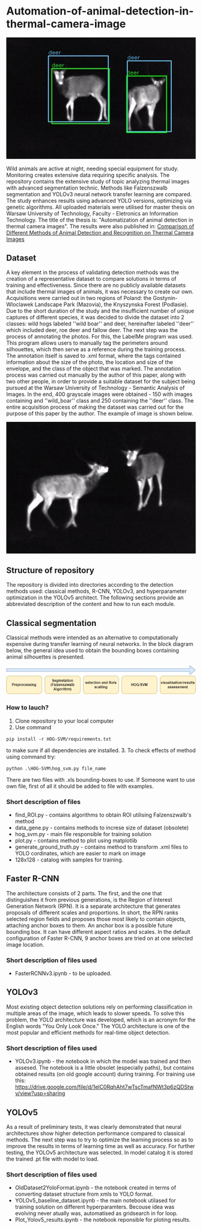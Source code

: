 # Automation-of-animal-detection-in-thermal-camera-image

![Title image](Documentation/title_image.jpg)

Wild animals are active at night, needing special equipment for study. Monitoring creates extensive data requiring specific analysis. The repository contains the extensive study of topic analyzing thermal images with advanced segmentation technic. Methods like Falzenszwalb segmentation and YOLOv3 neural network transfer learning are compared. The study enhances results using advanced YOLO versions, optimizing via genetic algorithms. All uploaded materials were utilised for master thesis on Warsaw University of Technology, Faculty - Eletronics an Information Technology. The title of the thesis is: "Automatization of animal detection in thermal camera images". The results were also published in:
[Comparison of Different Methods of Animal Detection and Recognition on Thermal Camera Images](https://www.mdpi.com/2079-9292/12/2/270)

## Dataset

A key element in the process of validating detection methods was the creation of a representative dataset to compare solutions in terms of training and effectiveness. Since there are no publicly available datasets that include thermal images of animals, it was necessary to create our own. Acquisitions were carried out in two regions of Poland: the Gostynin-Wloclawek Landscape Park (Mazovia), the Knyszynska Forest (Podlasie). Due to the short duration of the study and the insufficient number of unique captures of different species, it was decided to divide the dataset into 2 classes: wild hogs labeled ''wild boar'' and deer, hereinafter labeled ''deer'' which included deer, roe deer and fallow deer. The next step was the process of annotating the photos. For this, the LabelMe program was used. This program allows users to manually tag the perimeters around silhouettes, which then serve as a reference during the training process. The annotation itself is saved to .xml format, where the tags contained information about the size of the photo, the location and size of the envelope, and the class of the object that was marked. The annotation process was carried out manually by the author of this paper, along with two other people, in order to provide a suitable dataset for the subject being pursued at the Warsaw University of Technology - Semantic Analysis of Images. In the end, 400 grayscale images were obtained - 150 with images containing and ''wild_boar'' class and 250 containing the ''deer'' class. The entire acquisition process of making the dataset was carried out for the purpose of this paper by the author. The example of image is shown below.

![example image](Documentation/deer.jpg)

## Structure of repository

The repository is divided into directories according to the detection methods used: classical methods, R-CNN, YOLOv3, and hyperparameter optimization in the YOLOv5 architect. The following sections provide an abbreviated description of the content and how to run each module.

## Classical segmentation

Classical methods were intended as an alternative to computationally expensive during transfer learning of neural networks. In the block diagram below, the general idea used to obtain the bounding boxes containing animal silhouettes is presented.

![example image](Documentation/schema_block.jpg)

### How to lauch?

1. Clone repository to your local computer
2. Use command

```
pip install -r HOG-SVM/requirements.txt
```

to make sure if all dependencies are installed.
3. To check effects of method using command try:

```
python .\HOG-SVM\hog_svm.py file_name
```

There are two files with .xls bounding-boxes to use. If Someone want to use own file, first of all it should be added to file with examples.

### Short description of files

- find_ROI.py - contains algorithms to obtain ROI utilising Falzenszwalb's method
- data_gene.py - contains methods to increse size of dataset (obsolete)
- hog_svm.py - main file responsible for training solution
- plot.py - contains method to plot using matplotlib
- generate_ground_truth.py - contains method to transform .xml files to YOLO cordinates, which are easier to mark on image
- 128x128 - catalog with samples for training.

## Faster R-CNN

The architecture consists of 2 parts. The first, and the one that distinguishes it from previous generations, is the Region of Interest Generation Network (RPN). It is a separate architecture that generates proposals of different scales and proportions. In short, the RPN ranks selected region fields and proposes those most likely to contain objects, attaching anchor boxes to them. An anchor box is a possible future bounding box. It can have different aspect ratios and scales. In the default configuration of Faster R-CNN, 9 anchor boxes are tried on at one selected image location.

### Short description of files used

- FasterRCNNv3.ipynb - to be uploaded.

## YOLOv3

Most existing object detection solutions rely on performing classification in multiple areas of the image, which leads to slower speeds. To solve this problem, the YOLO architecture was developed, which is an acronym for the English words "You Only Look Once." The YOLO architecture is one of the most popular and efficient methods for real-time object detection.

### Short description of files used

- YOLOv3.ipynb - the notebook in which the model was trained and then assesed. The notebook is a little obsolet (especially paths), but contains obtained results (on old google account) during training. For training use this: https://drive.google.com/file/d/1eIC0RqhAht7wTscTmafNWt3p6zQDStwv/view?usp=sharing

## YOLOv5

As a result of preliminary tests, it was clearly demonstrated that neural architectures show higher detection performance compared to classical methods. The next step was to try to optimize the learning process so as to improve the results in terms of learning time as well as accuracy. For further testing, the YOLOv5 architecture was selected. In model catalog it is stored the trained .pt file with model to load.

### Short description of files used

- OldDataset2YoloFormat.ipynb - the notebook created in terms of converting dataset structure from xmls to YOLO format.
- YOLOv5_baseline_dataset.ipynb - the main notebook utilased for training solution on different hyperparamters. Becouse idea was evolving never atually was, automatised as gridsearch in for loop.
- Plot_Yolov5_results.ipynb - the notebook reponsible for ploting results.
